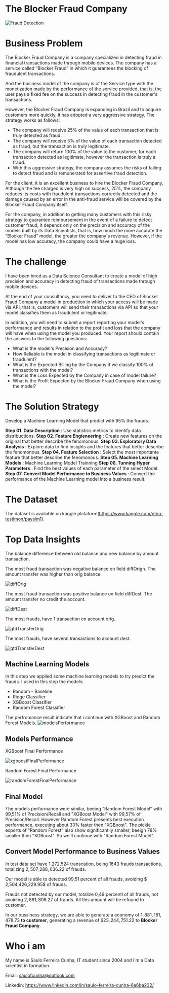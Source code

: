 # The Blocker Fraud Company

![Fraud Detection](/images/fraud_header.jpg)

# Business Problem

The Blocker Fraud Company is a company specialized in detecting fraud in financial transactions made through mobile devices. The company has a service called “Blocker Fraud” in which it guarantees the blocking of fraudulent transactions.

And the business model of the company is of the Service type with the monetization made by the performance of the service provided, that is, the user pays a fixed fee on the success in detecting fraud in the customer's transactions.

However, the Blocker Fraud Company is expanding in Brazil and to acquire customers more quickly, it has adopted a very aggressive strategy. The strategy works as follows:

 * The company will receive 25% of the value of each transaction that is truly detected as fraud.
 * The company will receive 5% of the value of each transaction detected as fraud, but the transaction is truly legitimate.
 * The company will return 100% of the value to the customer, for each transaction detected as legitimate, however the transaction is truly a fraud.
 * With this aggressive strategy, the company assumes the risks of failing to detect fraud and is remunerated for assertive fraud detection.

For the client, it is an excellent business to hire the Blocker Fraud Company. Although the fee charged is very high on success, 25%, the company reduces its costs with fraudulent transactions correctly detected and the damage caused by an error in the anti-fraud service will be covered by the Blocker Fraud Company itself.

For the company, in addition to getting many customers with this risky strategy to guarantee reimbursement in the event of a failure to detect customer fraud, it depends only on the precision and accuracy of the models built by its Data Scientists, that is, how much the more accurate the “Blocker Fraud” model, the greater the company's revenue. However, if the model has low accuracy, the company could have a huge loss.


# The challenge

I have been hired as a Data Science Consultant to create a model of high precision and accuracy in detecting fraud of transactions made through mobile devices.

At the end of your consultancy, you need to deliver to the CEO of Blocker Fraud Company a model in production in which your access will be made via API, that is, customers will send their transactions via API so that your model classifies them as fraudulent or legitimate.

In addition, you will need to submit a report reporting your model's performance and results in relation to the profit and loss that the company will have when using the model you produced. Your report should contain the answers to the following questions:

* What is the model's Precision and Accuracy?
* How Reliable is the model in classifying transactions as legitimate or fraudulent?
* What is the Expected Billing by the Company if we classify 100% of transactions with the model?
* What is the Loss Expected by the Company in case of model failure?
* What is the Profit Expected by the Blocker Fraud Company when using the model?


# The Solution Strategy

Develop a Machine Learning Model that predict with 95% the frauds.

**Step 01. Data Description** : Use statistics metrics to identify data distribuctions.
**Step 02. Feature Engieneering** : Create new features on the original that better describe the fenomonous.
**Step 03. Exploratory Data Analysis** : Explore data to find insights and the features that better describe the fenomonous.
**Step 04. Feature Selection** : Select the most importante feature that better describe the fenomonous.
**Step 05. Machine Learning Models** : Machine Learning Model Trainning
**Step 06. Tunning Hyper Parameters** : Find the best values of each parameter of the select Model.
**Step 07. Convert Model Performance to Business Values** : Convert the performance of the Machine Learning model into a business result.

# The Dataset

The dataset is available on kaggle plataform(https://www.kaggle.com/ntnu-testimon/paysim1).


# Top Data Insights 

The balance difference between old balance and new balance by amount transaction.

The most fraud transaction was negative balance on field diffOrign. The amount transfer was higher than orig balance.

![diffOrig](/images/diffOrig.png)

The most fraud transaction was positive balance on field diffDest. The amount transfer no credit the account.

![diffDest](/images/diffDest.png)

The most frauds, have 1 transaction on account orig.

![qtdTransferOrig](/images/qtdTransferOrig.png)

The most frauds, have several transactions to account dest.

![qtdTransferDest](/images/qtdTransferDest.png)


## Machine Learning Models

In this step we applied some machine learning models to try predict the frauds.
I used in this step the models:
* Random - Baseline
* Ridge Classifier
* XGBoost Classifier
* Random Forest Classifier

The perfromance result indicate that i continue with XGBoost and Random Forest Models.
![modelsPerformance](/images/modelsPerformance.png)


## Models Performance

XGBoost Final Performance

![xgboostFinalPerformance](/images/xgboostFinalPerformance.png)

Random Forest Final Performance

![randomForestFinalPerformance](/images/randomForestFinalPerformance.png)


## Final Model

The models performance were similar, beeing "Random Forest Model" with 99,51% of Precision/Recall and "XGBoost Model" with 99,57% of Precision/Recall. However Random Forest presents best execution performance, executing about 33% faster then "XGBoost". The pickle exports of "Random Forest" also show significantily smaller, beeign 78% smaller then "XGBoost". So we'll continue with "Random Forest Model".


## Convert Model Performance to Business Values

In test data set have 1.272.524 transcation, being 1643 frauds transactions, totalizing $2,507,288,036.22$ of frauds. 

Our model is able to detected 99,51 percent of all frauds, avoiding $ 2,504,426,229.95$ of frauds.

Frauds not detected by our model, totalize 0,49 percentl of all frauds, not avoiding $2,861,806.27$ of frauds. All this amount will be refound to customer.

In our bussiness strategy, we are able to generate a economy of $1,881,181,478.73$ **to customer**, generating a revenue of $623,244,751.22$ to **Blocker Fraud Company**.


# Who i am

My name is Saulo Ferreira Cunha, IT student since 2004 and i'm a Data scientist in formation. 

Email: saulofcunha@outlook.com

Linkedin: https://www.linkedin.com/in/saulo-ferreira-cunha-6a6ba232/